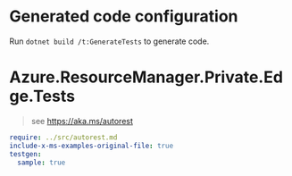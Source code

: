 # Generated code configuration

Run `dotnet build /t:GenerateTests` to generate code.

# Azure.ResourceManager.Private.Edge.Tests

> see https://aka.ms/autorest
``` yaml
require: ../src/autorest.md
include-x-ms-examples-original-file: true
testgen:
  sample: true
```